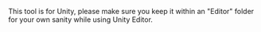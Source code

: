 This tool is for Unity, please make sure you keep it within an "Editor" folder for your own sanity while using Unity Editor. 
